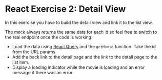 # React Exercise 2: Detail View

In this exercise you have to build the detail view and link it to the list view.

The mock always returns the same data for each id so feel free to switch to the real endpoint once the code is working.

- Load the data using [React Query](https://react-query.tanstack.com/guides/queries) and the `getMovie` function.
  Take the id from the URL params.
- Add the back link to the detail page and the link to the detail page to the list item.
- Display a loading indicator while the movie is loading and an error message if there was an error.


